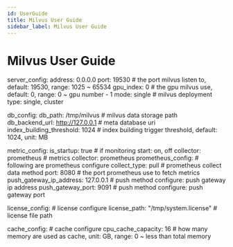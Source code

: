 ```yaml
---
id: UserGuide
title: Milvus User Guide
sidebar_label: Milvus User Guide
---
```


# Milvus User Guide
server_config:
  address: 0.0.0.0
  port: 19530                 # the port milvus listen to, default: 19530, range: 1025 ~ 65534
  gpu_index: 0                # the gpu milvus use, default: 0, range: 0 ~ gpu number - 1
  mode: single                # milvus deployment type: single, cluster

db_config:
  db_path: /tmp/milvus             # milvus data storage path
  db_backend_url: http://127.0.0.1 # meta database uri
  index_building_threshold: 1024   # index building trigger threshold, default: 1024, unit: MB

metric_config:
  is_startup: true      # if monitoring start: on, off
  collector: prometheus # metrics collector: prometheus
  prometheus_config:    # following are prometheus configure
    collect_type: pull  # prometheus collect data method
    port: 8080          # the port prometheus use to fetch metrics
    push_gateway_ip_address: 127.0.0.1 # push method configure: push gateway ip address
    push_gateway_port: 9091            # push method configure: push gateway port

license_config:         # license configure
  license_path: "/tmp/system.license" # license file path

cache_config:           # cache configure
    cpu_cache_capacity: 16   # how many memory are used as cache, unit: GB, range: 0 ~ less than total memory
